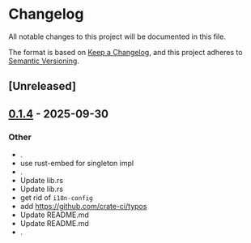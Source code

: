# Changelog

All notable changes to this project will be documented in this file.

The format is based on [Keep a Changelog](https://keepachangelog.com/en/1.0.0/),
and this project adheres to [Semantic Versioning](https://semver.org/spec/v2.0.0.html).

## [Unreleased]

## [0.1.4](https://github.com/stayhydated/es-fluent/compare/es-fluent-toml-v0.1.3...es-fluent-toml-v0.1.4) - 2025-09-30

### Other

- .
- use rust-embed for singleton impl
- .
- Update lib.rs
- Update lib.rs
- get rid of `i18n-config`
- add <https://github.com/crate-ci/typos>
- Update README.md
- Update README.md
- .
